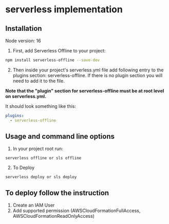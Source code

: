 # serverless implementation

## Installation

Node version: 16

1. First, add Serverless Offline to your project:

```bash
npm install serverless-offline --save-dev
```

2. Then inside your project's serverless.yml file add following entry to the plugins section: serverless-offline. If there is no plugin section you will need to add it to the file.

**Note that the "plugin" section for serverless-offline must be at root level on serverless.yml.**

It should look something like this:

```yml
plugins:
  - serverless-offline
```

## Usage and command line options

1. In your project root run:

```
serverless offline or sls offline
```

2. To Deploy

```
serverless deploy or sls deploy
```

## To deploy follow the instruction

1. Create an IAM User
2. Add supported permission (AWSCloudFormationFullAccess, AWSCloudFormationReadOnlyAccess)
